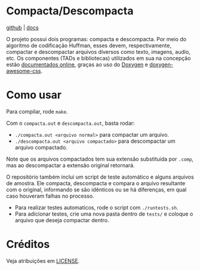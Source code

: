 # Compacta/Descompacta

[github](https://github.com/fmbarina/data-structures-prj2) | [docs](https://fmbarina.github.io/data-structures-prj2)

O projeto possui dois programas: compacta e descompacta. Por meio do algoritmo de codificação Huffman, esses devem, respectivamente, compactar e descompactar arquivos diversos como texto, imagens, audio, etc. Os componentes (TADs e bibliotecas) utilizados em sua na concepção estão [documentados online](https://fmbarina.github.io/data-structures-prj2), graças ao uso do [Doxygen](https://www.doxygen.nl) e [doxygen-awesome-css](https://jothepro.github.io/doxygen-awesome-css/).

# Como usar

Para compilar, rode `make`.

Com o `compacta.out` e `descompacta.out`, basta rodar:

- `./compacta.out <arquivo normal>` para compactar um arquivo.
- `./descompacta.out <arquivo compactado>` para descompactar um arquivo compactado.

Note que os arquivos compactados tem sua extensão substituida por `.comp`, mas ao descompactar a extensão original retornará. 

O repositório também inclui um script de teste automático e alguns arquivos de amostra. Ele compacta, descompacta e compara o arquivo resultante com o original, informando se são idênticos ou se há diferenças, em qual caso houveram falhas no processo.

- Para realizar testes automaticos, rode o script com `./runtests.sh`.
- Para adicionar testes, crie uma nova pasta dentro de `tests/` e coloque o arquivo que deseja compactar dentro.

# Créditos

Veja atribuições em [LICENSE](https://github.com/fmbarina/data-structures-prj2/blob/gh-pages/LICENSE).